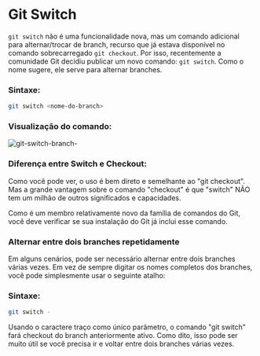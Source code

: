 # Git Switch

`git switch` não é uma funcionalidade nova, mas um comando adicional para alternar/trocar de branch, recurso que já estava disponível no comando sobrecarregado `git checkout`. Por isso, recentemente a comunidade Git decidiu publicar um novo comando: `git switch`. Como o nome sugere, ele serve para alternar branches.

### Sintaxe:

```bash
git switch <nome-do-branch>
```

### Visualização do comando:

![git-switch-branch-](https://user-images.githubusercontent.com/55313215/193835157-2981b00b-6b6a-41a2-b34b-37d1bbd89a77.png)

### Diferença entre Switch e Checkout:

Como você pode ver, o uso é bem direto e semelhante ao "git checkout". Mas a grande vantagem sobre o comando "checkout" é que "switch" NÃO tem um milhão de outros significados e capacidades.

Como é um membro relativamente novo da família de comandos do Git, você deve verificar se sua instalação do Git já inclui esse comando.

### Alternar entre dois branches repetidamente

Em alguns cenários, pode ser necessário alternar entre dois branches várias vezes. Em vez de sempre digitar os nomes completos dos branches, você pode simplesmente usar o seguinte atalho:

### Sintaxe:

```bash
git switch -
```

Usando o caractere traço como único parâmetro, o comando "git switch" fará checkout do branch anteriormente ativo. Como dito, isso pode ser muito útil se você precisa ir e voltar entre dois branches várias vezes.
